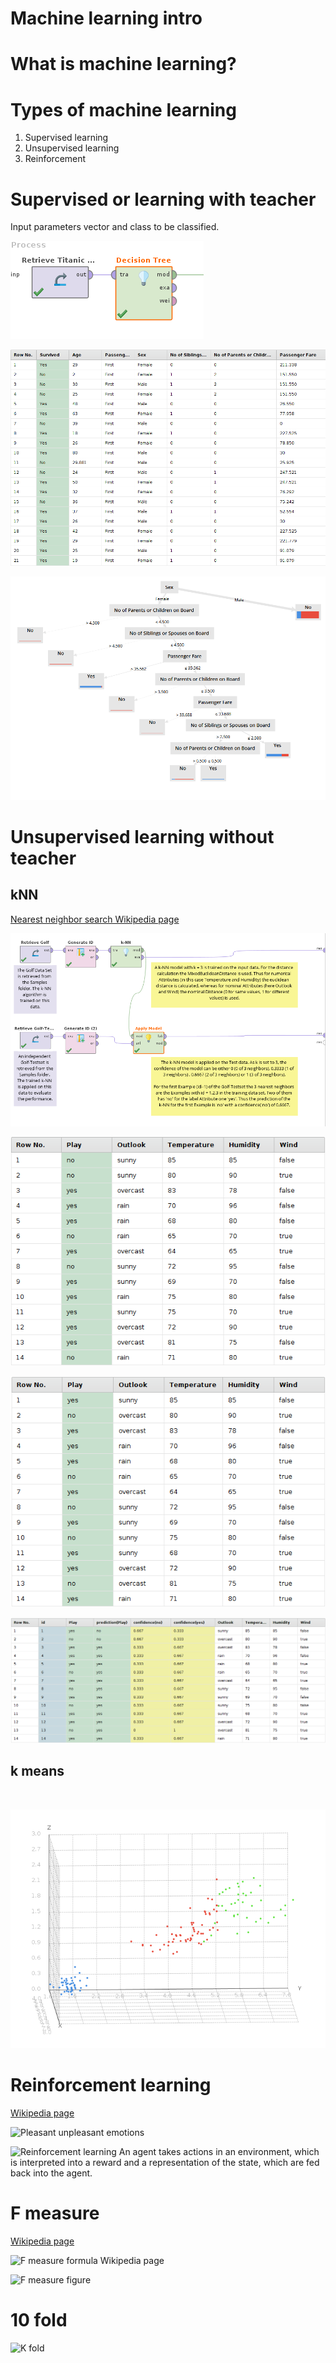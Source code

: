 # Machine learning intro

# What is machine learning?

# Types of machine learning

1. Supervised learning 
1. Unsupervised learning
1. Reinforcement 

# Supervised or learning with teacher

Input parameters vector and class to be classified.

![Decision tree process](decision_tree_process.png)

![Input data](titanic_data.png)

![Decision tree](decision_tree.png)


# Unsupervised learning without teacher

## kNN

[Nearest neighbor search Wikipedia page](https://en.wikipedia.org/wiki/Nearest_neighbor_search)

![kNN process](golf_process.png)

![kNN training](golf_training.png)

![kNN test](golf_test.png)

![kNN results](golf_result.png)

## k means 

![]()

![k means results](iris_3_cluster.png)

# Reinforcement learning

[Wikipedia page](https://en.wikipedia.org/wiki/Reinforcement_learning)

![Pleasant unpleasant emotions](https://upload.wikimedia.org/wikipedia/en/6/62/Two_Dimensions_of_Emotion.gif.jpg)

![Reinforcement learning](https://upload.wikimedia.org/wikipedia/commons/1/1b/Reinforcement_learning_diagram.svg)
An agent takes actions in an environment, which is interpreted into a reward and a representation of the state, which are fed back into the agent.

# F measure

[Wikipedia page](https://en.wikipedia.org/wiki/F1_score)

![F measure formula Wikipedia page](https://wikimedia.org/api/rest_v1/media/math/render/svg/7d63c1f5c659f95b5dfe5893213cc8ea7f8bea0a)

![F measure figure](https://upload.wikimedia.org/wikipedia/commons/2/26/Precisionrecall.svg)

# 10 fold

![K fold](https://upload.wikimedia.org/wikipedia/commons/1/1c/K-fold_cross_validation_EN.jpg)

